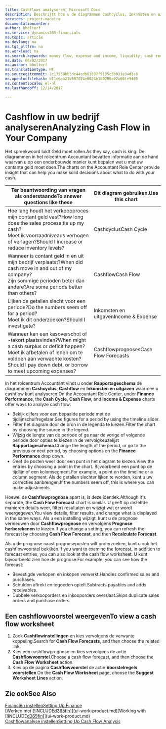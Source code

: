 ```yaml
---
title: Cashflows analyseren| Microsoft Docs
description: Beschrijft hoe u de diagrammen Cashcyclus, Inkomsten en uitgaven, Cashflow, en Cashflowprognose gebruikt om verleden en toekomstige stroom van geld in en uit uw bedrijf te analyseren.
services: project-madeira
documentationcenter: 
author: bholtorf
ms.service: dynamics365-financials
ms.topic: article
ms.devlang: na
ms.tgt_pltfrm: na
ms.workload: na
ms.search.keywords: money flow, expense and income, liquidity, cash receipts minus cash payments, Cartera
ms.date: 06/02/2017
ms.author: bholtorf
ms.translationtype: HT
ms.sourcegitcommit: 2c13559bb3dc44cdb61697f5135c5b931e34d2a8
ms.openlocfilehash: b11c6ea21b507024e6024b180205e02a60fe9465
ms.contentlocale: nl-nl
ms.lasthandoff: 12/14/2017

---
```

# <a name="analyzing-cash-flow-in-your-company"></a><span data-ttu-id="6dea1-103">Cashflow in uw bedrijf analyseren</span><span class="sxs-lookup"><span data-stu-id="6dea1-103">Analyzing Cash Flow in Your Company</span></span>
<span data-ttu-id="6dea1-104">Het spreekwoord luidt Geld moet rollen.</span><span class="sxs-lookup"><span data-stu-id="6dea1-104">As they say, cash is king.</span></span> <span data-ttu-id="6dea1-105">De diagrammen in het rolcentrum Accountant bevatten informatie aan de hand waarvan u op een onderbouwde manier kunt bepalen wat u met uw contante geld moet doen.</span><span class="sxs-lookup"><span data-stu-id="6dea1-105">The charts on the Accountant Role Center provide insight that can help you make solid decisions about what to do with your cash.</span></span>  

| <span data-ttu-id="6dea1-106">Ter beantwoording van vragen als onderstaande</span><span class="sxs-lookup"><span data-stu-id="6dea1-106">To answer questions like these</span></span> | <span data-ttu-id="6dea1-107">Dit diagram gebruiken.</span><span class="sxs-lookup"><span data-stu-id="6dea1-107">Use this chart</span></span> |
| --- | --- |
| <span data-ttu-id="6dea1-108">Hoe lang houdt het verkoopproces mijn contant geld vast?</span><span class="sxs-lookup"><span data-stu-id="6dea1-108">How long does the sales process tie up my cash?</span></span></br> <span data-ttu-id="6dea1-109">Moet ik voorraadniveaus verhogen of verlagen?</span><span class="sxs-lookup"><span data-stu-id="6dea1-109">Should I increase or reduce inventory levels?</span></span> |<span data-ttu-id="6dea1-110">Cashcyclus</span><span class="sxs-lookup"><span data-stu-id="6dea1-110">Cash Cycle</span></span> |
| <span data-ttu-id="6dea1-111">Wanneer is contant geld in en uit mijn bedrijf verplaatst?</span><span class="sxs-lookup"><span data-stu-id="6dea1-111">When did cash move in and out of my company?</span></span></br> <span data-ttu-id="6dea1-112">Zijn sommige perioden beter dan andere?</span><span class="sxs-lookup"><span data-stu-id="6dea1-112">Are some periods better than others?</span></span> |<span data-ttu-id="6dea1-113">Cashflow</span><span class="sxs-lookup"><span data-stu-id="6dea1-113">Cash Flow</span></span> |
| <span data-ttu-id="6dea1-114">Lijken de getallen slecht voor een periode?</span><span class="sxs-lookup"><span data-stu-id="6dea1-114">Do the numbers seem off for a period?</span></span></br> <span data-ttu-id="6dea1-115">Moet ik dit onderzoeken?</span><span class="sxs-lookup"><span data-stu-id="6dea1-115">Should I investigate?</span></span> |<span data-ttu-id="6dea1-116">Inkomsten en uitgaven</span><span class="sxs-lookup"><span data-stu-id="6dea1-116">Income & Expense</span></span> |
| <span data-ttu-id="6dea1-117">Wanneer kan een kasoverschot of -tekort plaatsvinden?</span><span class="sxs-lookup"><span data-stu-id="6dea1-117">When might a cash surplus or deficit happen?</span></span></br> <span data-ttu-id="6dea1-118">Moet ik afbetalen of lenen om te voldoen aan verwachte kosten?</span><span class="sxs-lookup"><span data-stu-id="6dea1-118">Should I pay down debt, or borrow to meet upcoming expenses?</span></span> |<span data-ttu-id="6dea1-119">Cashflowprognoses</span><span class="sxs-lookup"><span data-stu-id="6dea1-119">Cash Flow Forecasts</span></span> |

<span data-ttu-id="6dea1-120">In het rolcentrum Accountant vindt u onder **Rapportageschema** de diagrammen **Cashcyclus**, **Cashflow** en **Inkomsten en uitgaven** waarmee u cashflow kunt analyseren:</span><span class="sxs-lookup"><span data-stu-id="6dea1-120">On the Accountant Role Center, under **Finance Performance**, the **Cash Cycle**, **Cash Flow**, and **Income & Expense** charts offer ways to analyze cash flow:</span></span>  

* <span data-ttu-id="6dea1-121">Bekijk cijfers voor een bepaalde periode met de tijdlijnschuifregelaar.</span><span class="sxs-lookup"><span data-stu-id="6dea1-121">See figures for a period by using the timeline slider.</span></span>  
* <span data-ttu-id="6dea1-122">Filter het diagram door de bron in de legenda te kiezen.</span><span class="sxs-lookup"><span data-stu-id="6dea1-122">Filter the chart by choosing the source in the legend.</span></span>  
* <span data-ttu-id="6dea1-123">Wijzig de lengte van de periode of ga naar de vorige of volgende periode door opties te kiezen in de vervolgkeuzelijst **Rapportageschema**.</span><span class="sxs-lookup"><span data-stu-id="6dea1-123">Change the length of the period, or go to the previous or next period, by choosing options on the **Finance Performance** drop down.</span></span>  
* <span data-ttu-id="6dea1-124">Geef de posten weer door een punt in het diagram te kiezen.</span><span class="sxs-lookup"><span data-stu-id="6dea1-124">View the entries by choosing a point in the chart.</span></span> <span data-ttu-id="6dea1-125">Bijvoorbeeld een punt op de tijdlijn of een kolomsegment.</span><span class="sxs-lookup"><span data-stu-id="6dea1-125">For example, a point on the timeline or a column segment.</span></span> <span data-ttu-id="6dea1-126">Als de getallen slechter lijken te worden, kunt u uw correcties aanbrengen.</span><span class="sxs-lookup"><span data-stu-id="6dea1-126">If the numbers seem off, this is where you can make adjustments.</span></span>  

<span data-ttu-id="6dea1-127">Hoewel de **Cashflowprognose** apart is, is deze identiek.</span><span class="sxs-lookup"><span data-stu-id="6dea1-127">Although it's separate, the **Cash Flow Forecast** chart is similar.</span></span> <span data-ttu-id="6dea1-128">U geeft op dezelfde manieren details weer, filtert resultaten en wijzigt wat er wordt weergegeven.</span><span class="sxs-lookup"><span data-stu-id="6dea1-128">You view details, filter results, and change what is displayed in the same ways.</span></span> <span data-ttu-id="6dea1-129">Als u een instelling wijzigt, kunt u de prognose vernieuwen door **Cashflowprognose** en vervolgens **Prognose herberekenen** te kiezen.</span><span class="sxs-lookup"><span data-stu-id="6dea1-129">If you change a setting, you can refresh the forecast by choosing **Cash Flow Forecast**, and then **Recalculate Forecast**.</span></span>

<span data-ttu-id="6dea1-130">Als u de prognose naast prognoseposten wilt onderzoeken, kunt u ook het cashflowvoorstel bekijken.</span><span class="sxs-lookup"><span data-stu-id="6dea1-130">If you want to examine the forecast, in addition to forecast entries, you can also look at the cash flow worksheet.</span></span> <span data-ttu-id="6dea1-131">U kunt bijvoorbeeld zien hoe de prognose:</span><span class="sxs-lookup"><span data-stu-id="6dea1-131">For example, you can see how the forecast:</span></span>

* <span data-ttu-id="6dea1-132">Bevestigde verkopen en inkopen verwerkt.</span><span class="sxs-lookup"><span data-stu-id="6dea1-132">Handles confirmed sales and purchases.</span></span>  
* <span data-ttu-id="6dea1-133">Schulden aftrekt en tegoeden optelt.</span><span class="sxs-lookup"><span data-stu-id="6dea1-133">Subtracts payables and adds receivables.</span></span>  
* <span data-ttu-id="6dea1-134">Dubbele verkooporders en inkooporders overslaat.</span><span class="sxs-lookup"><span data-stu-id="6dea1-134">Skips duplicate sales orders and purchase orders.</span></span>  

## <a name="to-view-a-cash-flow-worksheet"></a><span data-ttu-id="6dea1-135">Een cashflowvoorstel weergeven</span><span class="sxs-lookup"><span data-stu-id="6dea1-135">To view a cash flow worksheet</span></span>
1. <span data-ttu-id="6dea1-136">Zoek **Cashflowinstellingen** en kies vervolgens de verwante koppeling.</span><span class="sxs-lookup"><span data-stu-id="6dea1-136">Search for **Cash Flow Forecasts**, and then choose the related link.</span></span>  
2. <span data-ttu-id="6dea1-137">Kies een cashflowprognose en kies vervolgens de actie **Cashflowvoorstel**.</span><span class="sxs-lookup"><span data-stu-id="6dea1-137">Choose a cash flow forecast, and then choose the **Cash Flow Worksheet** action.</span></span>  
3. <span data-ttu-id="6dea1-138">Kies op de pagina **Cashflowvoorstel** de actie **Voorstelregels voorstellen**.</span><span class="sxs-lookup"><span data-stu-id="6dea1-138">On the **Cash Flow Worksheet** page, choose the **Suggest Worksheet Lines** action.</span></span>  

## <a name="see-also"></a><span data-ttu-id="6dea1-139">Zie ook</span><span class="sxs-lookup"><span data-stu-id="6dea1-139">See Also</span></span>
[<span data-ttu-id="6dea1-140">Financiën instellen</span><span class="sxs-lookup"><span data-stu-id="6dea1-140">Setting Up Finance</span></span>](finance-setup-finance.md)  
<span data-ttu-id="6dea1-141">[Werken met [!INCLUDE[d365fin](includes/d365fin_md.md)]](ui-work-product.md)</span><span class="sxs-lookup"><span data-stu-id="6dea1-141">[Working with [!INCLUDE[d365fin](includes/d365fin_md.md)]](ui-work-product.md)</span></span>  
[<span data-ttu-id="6dea1-142">Cashflowanalyse instellen</span><span class="sxs-lookup"><span data-stu-id="6dea1-142">Setting Up Cash Flow Analysis</span></span>](finance-setup-cash-flow-analyses.md)  

